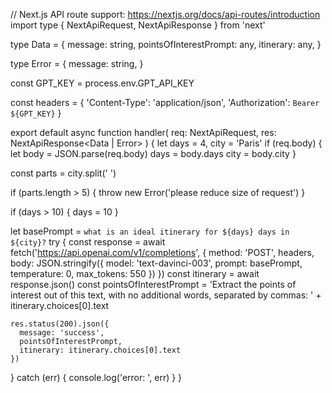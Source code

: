 // Next.js API route support: https://nextjs.org/docs/api-routes/introduction
import type { NextApiRequest, NextApiResponse } from 'next'

type Data = {
  message: string,
  pointsOfInterestPrompt: any,
  itinerary: any,
}

type Error = {
  message: string,
}

const GPT_KEY = process.env.GPT_API_KEY

const headers = {
  'Content-Type': 'application/json',
  'Authorization': `Bearer ${GPT_KEY}`
}

export default async function handler(
  req: NextApiRequest,
  res: NextApiResponse<Data | Error>
) {
  let days = 4, city = 'Paris'
  if (req.body) {
    let body = JSON.parse(req.body)
    days = body.days
    city = body.city
  }

  const parts = city.split(' ')

  if (parts.length > 5) {
    throw new Error('please reduce size of request')
  }
  
  if (days > 10) {
    days = 10
  }

  let basePrompt = `what is an ideal itinerary for ${days} days in ${city}?`
  try {
    const response = await fetch('https://api.openai.com/v1/completions', {
      method: 'POST',
      headers,
      body: JSON.stringify({
        model: 'text-davinci-003',
        prompt: basePrompt,
        temperature: 0,
        max_tokens: 550
      })
    })
    const itinerary = await response.json()
    const pointsOfInterestPrompt = 'Extract the points of interest out of this text, with no additional words, separated by commas: ' + itinerary.choices[0].text

    res.status(200).json({
      message: 'success',
      pointsOfInterestPrompt,
      itinerary: itinerary.choices[0].text
    })

  } catch (err) {
    console.log('error: ', err)
  }
}
